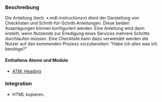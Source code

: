 ### Beschreibung
Die Anleitung (tech. «.mdl-instructions») dient der Darstellung von Checklisten und Schritt-für-Schritt-Anleitungen. Diese beiden Ausprägungen können konfiguriert werden. Eine Anleitung wird dann erstellt, wenn Nutzende zur Erledigung eines Services mehrere Schritte durchlaufen müssen. Eine Checkliste kann dazu verwendet werden die Nutzer auf den kommenden Prozess vorzubereiten: “Habe ich alles was ich benötige?” 

#### Enthaltene Atome und Module
* <a href="../../atoms/headings/headings.html">ATM: Heading</a> 


### Integration

* HTML kopieren.
